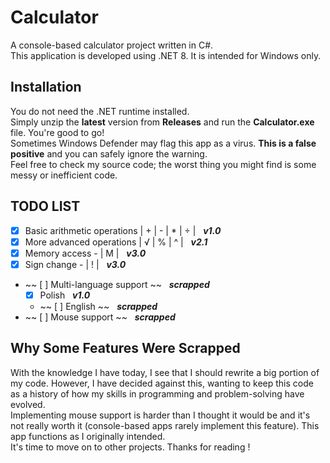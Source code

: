 # Calculator
A console-based calculator project written in C#.<br />This application is developed using .NET 8. It is intended for Windows only.

## Installation
You do not need the .NET runtime installed.<br />
Simply unzip the **latest** version from **Releases** and run the **Calculator.exe** file. You're good to go!<br />
Sometimes Windows Defender may flag this app as a virus. **This is a false positive** and you can safely ignore the warning.<br />
Feel free to check my source code; the worst thing you might find is some messy or  inefficient code.

## TODO LIST
- [x] Basic arithmetic operations | + | - | * | ÷ |&nbsp;&nbsp; ***v1.0***
- [x] More advanced operations | √ | % | ^ |&nbsp;&nbsp; ***v2.1***
- [x] Memory access - | M |&nbsp;&nbsp; ***v3.0***
- [x] Sign change - | ! |&nbsp;&nbsp; ***v3.0***
- ~~ [ ] Multi-language support ~~&nbsp;&nbsp; ***scrapped***
    - [x] Polish&nbsp;&nbsp; ***v1.0***
    - ~~ [ ] English ~~&nbsp;&nbsp; ***scrapped***
- ~~ [ ] Mouse support ~~&nbsp;&nbsp; ***scrapped***

## Why Some Features Were Scrapped
With the knowledge I have today, I see that I should rewrite a big portion of my code. However, I have decided against this, wanting to keep this code as a history of how my skills in programming and problem-solving have evolved. <br />
Implementing mouse support is harder than I thought it would be and it's not really worth it (console-based apps rarely implement this feature). This app functions as I originally intended. <br />
It's time to move on to other projects. Thanks for reading !